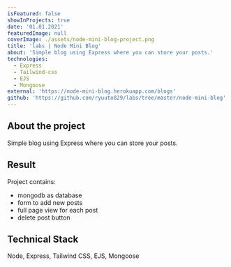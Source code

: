 ```yaml
---
isFeatured: false
showInProjects: true
date: '01.01.2021'
featuredImage: null
coverImage: ./assets/node-mini-blog-project.png
title: 'labs | Node Mini Blog'
about: 'Simple blog using Express where you can store your posts.'
technologies:
  - Express
  - Tailwind-css
  - EJS
  - Mongoose
external: 'https://node-mini-blog.herokuapp.com/blogs'
github: 'https://github.com/ryuuto829/labs/tree/master/node-mini-blog'
---
```


## About the project

Simple blog using Express where you can store your posts.

## Result

Project contains:

- mongodb as database
- form to add new posts
- full page view for each post
- delete post button

## Technical Stack

Node, Express, Tailwind CSS, EJS, Mongoose
